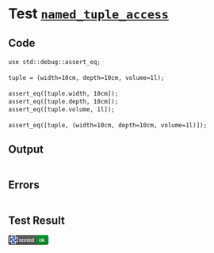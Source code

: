 # Test [`named_tuple_access`](/doc/types/tuples.md#L10)

## Code

```µcad
use std::debug::assert_eq;

tuple = (width=10cm, depth=10cm, volume=1l);

assert_eq([tuple.width, 10cm]);
assert_eq([tuple.depth, 10cm]);
assert_eq([tuple.volume, 1l]);

assert_eq([tuple, (width=10cm, depth=10cm, volume=1l)]);

```

## Output

```,plain
```

## Errors

```,plain
```

## Test Result

![OK](/doc/types/.test/named_tuple_access.png)

